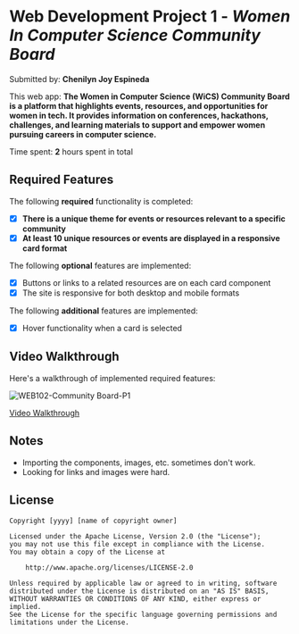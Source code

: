 # Web Development Project 1 - *Women In Computer Science Community Board*

Submitted by: **Chenilyn Joy Espineda**

This web app: **The Women in Computer Science (WiCS) Community Board is a platform that highlights events, resources, and opportunities for women in tech. It provides information on conferences, hackathons, challenges, and learning materials to support and empower women pursuing careers in computer science.**

Time spent: **2** hours spent in total

## Required Features

The following **required** functionality is completed:

- [X] **There is a unique theme for events or resources relevant to a specific community**
- [X] **At least 10 unique resources or events are displayed in a responsive card format**

The following **optional** features are implemented:

- [X] Buttons or links to a related resources are on each card component
- [X] The site is responsive for both desktop and mobile formats

The following **additional** features are implemented:

* [X] Hover functionality when a card is selected

## Video Walkthrough

Here's a walkthrough of implemented required features:

![WEB102-Community Board-P1](https://github.com/user-attachments/assets/a6e8c59d-1bf9-44db-9769-dc25d8754f1a)

[Video Walkthrough](https://www.loom.com/share/808850efb4f14533ab81d76185eb8f26?sid=3ea9c031-0b60-4163-8656-9b4afcd98d71)

## Notes

- Importing the components, images, etc. sometimes don't work.
- Looking for links and images were hard.

## License

    Copyright [yyyy] [name of copyright owner]

    Licensed under the Apache License, Version 2.0 (the "License");
    you may not use this file except in compliance with the License.
    You may obtain a copy of the License at

        http://www.apache.org/licenses/LICENSE-2.0

    Unless required by applicable law or agreed to in writing, software
    distributed under the License is distributed on an "AS IS" BASIS,
    WITHOUT WARRANTIES OR CONDITIONS OF ANY KIND, either express or implied.
    See the License for the specific language governing permissions and
    limitations under the License.
